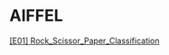 # AIFFEL

[[E01] Rock_Scissor_Paper_Classification](https://htmlpreview.github.io/?https://github.com/kongjeongbae/aiffel/blob/master/src/01/01_rock_scissor_paper_classification.html)

